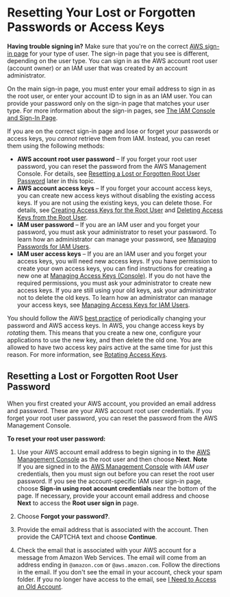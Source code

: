 # Resetting Your Lost or Forgotten Passwords or Access Keys<a name="id_credentials_access-keys_retrieve"></a>

**Having trouble signing in?** Make sure that you're on the correct [AWS sign\-in page](console.md) for your type of user\. The sign\-in page that you see is different, depending on the user type\. You can sign in as the AWS account root user \(account owner\) or an IAM user that was created by an account administrator\.

On the main sign\-in page, you must enter your email address to sign in as the root user, or enter your account ID to sign in as an IAM user\. You can provide your password only on the sign\-in page that matches your user type\. For more information about the sign\-in pages, see [The IAM Console and Sign\-In Page](console.md)\.

If you are on the correct sign\-in page and lose or forget your passwords or access keys, you *cannot* retrieve them from IAM\. Instead, you can reset them using the following methods:
+ **AWS account root user password** – If you forget your root user password, you can reset the password from the AWS Management Console\. For details, see [Resetting a Lost or Forgotten Root User Password](#reset-root-password) later in this topic\.
+ **AWS account access keys** – If you forget your account access keys, you can create new access keys without disabling the existing access keys\. If you are not using the existing keys, you can delete those\. For details, see [Creating Access Keys for the Root User](id_root-user.md#id_root-user_manage_add-key) and [Deleting Access Keys from the Root User](id_root-user.md#id_root-user_manage_delete-key)\.
+ **IAM user password** – If you are an IAM user and you forget your password, you must ask your administrator to reset your password\. To learn how an administrator can manage your password, see [Managing Passwords for IAM Users](id_credentials_passwords_admin-change-user.md)\.
+ **IAM user access keys** – If you are an IAM user and you forget your access keys, you will need new access keys\. If you have permission to create your own access keys, you can find instructions for creating a new one at [Managing Access Keys \(Console\)](id_credentials_access-keys.md#Using_CreateAccessKey)\. If you do not have the required permissions, you must ask your administrator to create new access keys\. If you are still using your old keys, ask your administrator not to delete the old keys\. To learn how an administrator can manage your access keys, see [Managing Access Keys for IAM Users](id_credentials_access-keys.md)\.

You should follow the AWS [best practice](best-practices.md#rotate-credentials) of periodically changing your password and AWS access keys\. In AWS, you change access keys by *rotating* them\. This means that you create a new one, configure your applications to use the new key, and then delete the old one\. You are allowed to have two access key pairs active at the same time for just this reason\. For more information, see [Rotating Access Keys](id_credentials_access-keys.md#Using_RotateAccessKey)\.

## Resetting a Lost or Forgotten Root User Password<a name="reset-root-password"></a>

When you first created your AWS account, you provided an email address and password\. These are your AWS account root user credentials\. If you forget your root user password, you can reset the password from the AWS Management Console\.

**To reset your root user password:**

1. Use your AWS account email address to begin signing in to the [AWS Management Console](https://console.aws.amazon.com/) as the root user and then choose **Next**\.
**Note**  
 If you are signed in to the [AWS Management Console](https://console.aws.amazon.com/) with *IAM user* credentials, then you must sign out before you can reset the root user password\. If you see the account\-specific IAM user sign\-in page, choose **Sign\-in using root account credentials** near the bottom of the page\. If necessary, provide your account email address and choose **Next** to access the **Root user sign in** page\. 

1. Choose **Forgot your password?**\.

1. Provide the email address that is associated with the account\. Then provide the CAPTCHA text and choose **Continue**\.

1. Check the email that is associated with your AWS account for a message from Amazon Web Services\. The email will come from an address ending in `@amazon.com` or `@aws.amazon.com`\. Follow the directions in the email\. If you don't see the email in your account, check your spam folder\. If you no longer have access to the email, see [I Need to Access an Old Account](troubleshoot_general.md#troubleshoot_general_lost-root-creds)\.